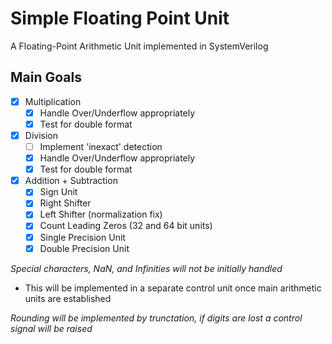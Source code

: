 # Simple Floating Point Unit

A Floating-Point Arithmetic Unit implemented in SystemVerilog

## Main Goals
- [x] Multiplication
    - [x] Handle Over/Underflow appropriately
    - [x] Test for double format
- [x] Division
    - [ ] Implement 'inexact' detection
    - [x] Handle Over/Underflow appropriately
    - [x] Test for double format
- [x] Addition + Subtraction
    - [x] Sign Unit
    - [x] Right Shifter
    - [x] Left Shifter (normalization fix)
    - [x] Count Leading Zeros (32 and 64 bit units)
    - [x] Single Precision Unit
    - [x] Double Precision Unit

*Special characters, NaN, and Infinities will not be initially handled*
 - This will be implemented in a separate control unit once main arithmetic units are established

*Rounding will be implemented by trunctation, if digits are lost a control signal will be raised*
